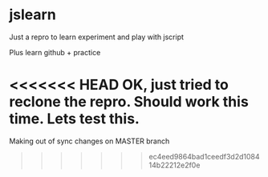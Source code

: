 # jslearn
Just a repro to learn experiment and play with jscript

Plus learn github + practice

<<<<<<< HEAD
OK, just tried to reclone the repro. Should work this time. Lets test this.
=======
Making out of sync changes on MASTER branch
>>>>>>> ec4eed9864bad1ceedf3d2d108414b22212e2f0e
